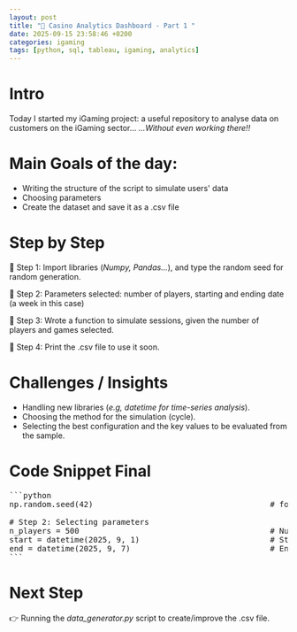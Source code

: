 ```yaml
---
layout: post
title: "🎲 Casino Analytics Dashboard - Part 1 "
date: 2025-09-15 23:58:46 +0200
categories: igaming
tags: [python, sql, tableau, igaming, analytics]
---
```


# Intro

Today I started my iGaming project: a useful repository to analyse data on customers on the iGaming sector... _...Without even working there!!_

# Main Goals of the day:

- Writing the structure of the script to simulate users' data
- Choosing parameters
- Create the dataset and save it as a .csv file

# Step by Step
📍 Step 1: Import libraries (_Numpy, Pandas..._), and type the random seed for random generation.

📍 Step 2: Parameters selected: number of players, starting and ending date (a week in this case)

📍 Step 3: Wrote a function to simulate sessions, given the number of players and games selected.

📍 Step 4: Print the .csv file to use it soon.


# Challenges / Insights

- Handling new libraries (_e.g, datetime for time-series analysis_).
- Choosing the method for the simulation (cycle).
- Selecting the best configuration and the key values to be evaluated from the sample.

# Code Snippet Final

<pre>
```python
np.random.seed(42)                                      # formula to generate random numbers

# Step 2: Selecting parameters
n_players = 500                                         # Number of players
start = datetime(2025, 9, 1)                            # Starting data: 1st September 2025
end = datetime(2025, 9, 7)                              # Ending data: 7th September 2025
```
</pre>

# Next Step
👉 Running the _data_generator.py_ script to create/improve the .csv file.
